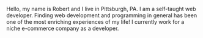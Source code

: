 Hello, my name is Robert and I live in Pittsburgh, PA. I am a self-taught web developer.
Finding web development and programming in general has been one of the most enriching
experiences of my life! I currently work for a niche e-commerce company as a developer.

